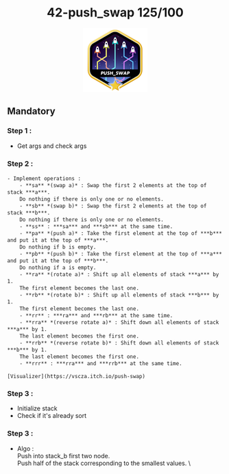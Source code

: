 <h1 align="center">
42-push_swap 125/100
</h1>
<div align="center">
  <img src="./badge/push_swapm.png" alt="badge-push_swap">
</div>

## Mandatory

### Step 1 :
- Get args and check args

### Step 2 :

```
- Implement operations :
	- **sa** *(swap a)* : Swap the first 2 elements at the top of stack ***a***.
	Do nothing if there is only one or no elements.
	- **sb** *(swap b)* : Swap the first 2 elements at the top of stack ***b***.
	Do nothing if there is only one or no elements.
	- **ss** : ***sa*** and ***sb*** at the same time.
	- **pa** *(push a)* : Take the first element at the top of ***b*** and put it at the top of ***a***.
	Do nothing if b is empty.
	- **pb** *(push b)* : Take the first element at the top of ***a*** and put it at the top of ***b***.
	Do nothing if a is empty.
	- **ra** *(rotate a)* : Shift up all elements of stack ***a*** by 1.
	The first element becomes the last one.
	- **rb** *(rotate b)* : Shift up all elements of stack ***b*** by 1.
	The first element becomes the last one.
	- **rr** : ***ra*** and ***rb*** at the same time.
	- **rra** *(reverse rotate a)* : Shift down all elements of stack ***a*** by 1.
	The last element becomes the first one.
	- **rrb** *(reverse rotate b)* : Shift down all elements of stack ***b*** by 1.
	The last element becomes the first one.
	- **rrr** : ***rra*** and ***rrb*** at the same time.
```

	[Visualizer](https://vscza.itch.io/push-swap)

### Step 3 :
- Initialize stack
- Check if it's already sort

### Step 3 :
- Algo : \
	Push into stack_b first two node. \
	Push half of the stack corresponding to the smallest values. \

